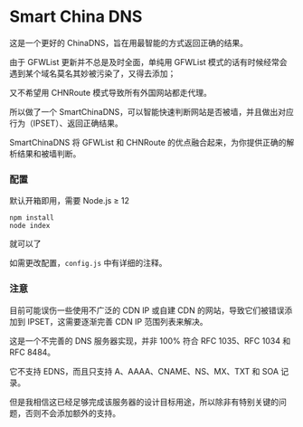 # Smart China DNS

这是一个更好的 ChinaDNS，旨在用最智能的方式返回正确的结果。

由于 GFWList 更新并不总是及时全面，单纯用 GFWList 模式的话有时候经常会遇到某个域名莫名其妙被污染了，又得去添加；

又不希望用 CHNRoute 模式导致所有外国网站都走代理。

所以做了一个 SmartChinaDNS，可以智能快速判断网站是否被墙，并且做出对应行为（IPSET）、返回正确结果。

SmartChinaDNS 将 GFWList 和 CHNRoute 的优点融合起来，为你提供正确的解析结果和被墙判断。

### 配置

默认开箱即用，需要 Node.js ≥ 12

```
npm install
node index
```

就可以了

如需更改配置，`config.js` 中有详细的注释。

### 注意

目前可能误伤一些使用不广泛的 CDN IP 或自建 CDN 的网站，导致它们被错误添加到 IPSET，这需要逐渐完善 CDN IP 范围列表来解决。

这是一个不完善的 DNS 服务器实现，并非 100% 符合 RFC 1035、RFC 1034 和 RFC 8484。

它不支持 EDNS，而且只支持 A、AAAA、CNAME、NS、MX、TXT 和 SOA 记录。

但是我相信这已经足够完成该服务器的设计目标用途，所以除非有特别关键的问题，否则不会添加额外的支持。
